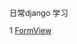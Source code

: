 日常django 学习 

1 [FormView](https://github.com/402test/Django--/blob/master/untitled2/accounts/forms.py) 
